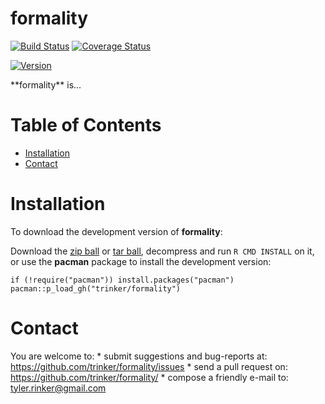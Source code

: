 formality
============


[![Build
Status](https://travis-ci.org/trinker/formality.svg?branch=master)](https://travis-ci.org/trinker/formality)
[![Coverage
Status](https://coveralls.io/repos/trinker/formality/badge.svg?branch=master)](https://coveralls.io/r/trinker/formality?branch=master)

<a href="https://img.shields.io/badge/Version-0.0.1-orange.svg"><img src="https://img.shields.io/badge/Version-0.0.1-orange.svg" alt="Version"/></a>
</p>
**formality** is...


Table of Contents
============

-   [Installation](#installation)
-   [Contact](#contact)

Installation
============


To download the development version of **formality**:

Download the [zip
ball](https://github.com/trinker/formality/zipball/master) or [tar
ball](https://github.com/trinker/formality/tarball/master), decompress
and run `R CMD INSTALL` on it, or use the **pacman** package to install
the development version:

    if (!require("pacman")) install.packages("pacman")
    pacman::p_load_gh("trinker/formality")

Contact
=======

You are welcome to: \* submit suggestions and bug-reports at:
<https://github.com/trinker/formality/issues> \* send a pull request on:
<https://github.com/trinker/formality/> \* compose a friendly e-mail to:
<tyler.rinker@gmail.com>